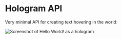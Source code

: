 # Hologram API

Very minimal API for creating text hovering in the world:

![Screenshot of Hello World! as a hologram](./docs/screenshot-01.png)
